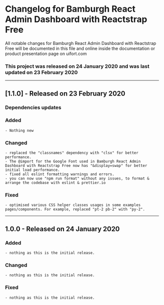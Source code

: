 # Changelog for Bamburgh React Admin Dashboard with Reactstrap Free

All notable changes for Bamburgh React Admin Dashboard with Reactstrap Free will be documented in this file and online inside the documentation or product presentation page on uifort.com

### This project was released on 24 January 2020 and was last updated on 23 February 2020

----------------------------------------------

## [1.1.0] - Released on 23 February 2020

### Dependencies updates

### Added
    - Nothing new
### Changed
    - replaced the "classnames" dependency with "clsx" for better performance.
    - The @import for the Google Font used in Bamburgh React Admin Dashboard with Reactstrap Free now has "&display=swap" for better initial load performance.
    - fixed all eslint formatting warnings and errors.
    - you can now use "npm run format" without any issues, to format & arrange the codebase with eslint & prettier.io
### Fixed
    - optimised various CSS helper classes usages in some examples pages/components. For example, replaced "pt-2 pb-2" with "py-2".

----------------------------------------------

## 1.0.0 - Released on 24 January 2020

### Added

    - nothing as this is the initial release.

### Changed

    - nothing as this is the initial release.

### Fixed

    - nothing as this is the initial release.
